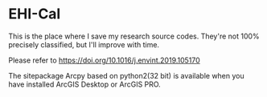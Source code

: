 # EHI-Cal

This is the place where I save my research source codes.
They're not 100% precisely classified, but I'll improve with time.




Please refer to https://doi.org/10.1016/j.envint.2019.105170


The sitepackage Arcpy based on python2(32 bit) is available when you have installed ArcGIS Desktop or ArcGIS PRO.
